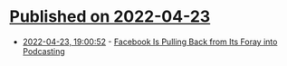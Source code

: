 # [Published on 2022-04-23](index.md)

* [2022-04-23, 19:00:52](https://news.ycombinator.com/item?id=31137283) - [Facebook Is Pulling Back from Its Foray into Podcasting](https://www.bloomberg.com/news/articles/2022-04-14/facebook-is-pulling-back-from-its-foray-into-podcasting)
